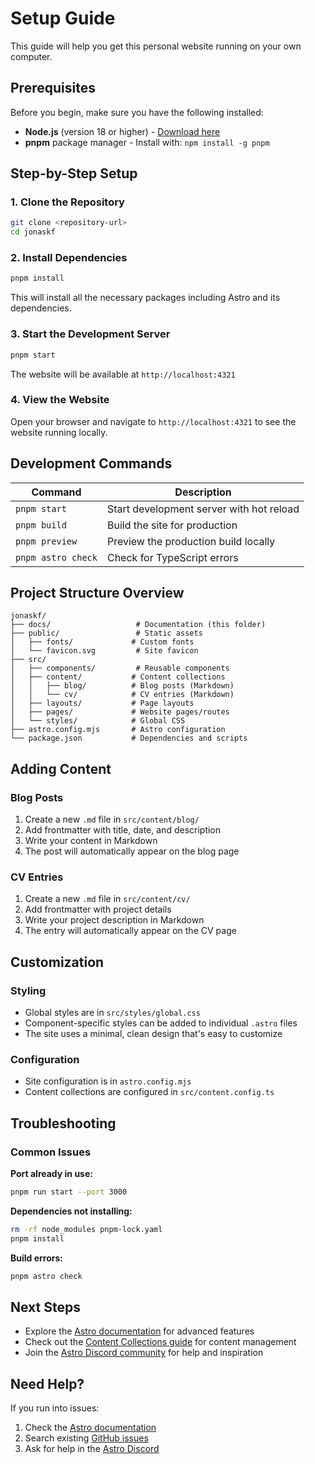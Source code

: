 # Setup Guide

This guide will help you get this personal website running on your own computer.

## Prerequisites

Before you begin, make sure you have the following installed:

- **Node.js** (version 18 or higher) - [Download here](https://nodejs.org/)
- **pnpm** package manager - Install with: `npm install -g pnpm`

## Step-by-Step Setup

### 1. Clone the Repository

```bash
git clone <repository-url>
cd jonaskf
```

### 2. Install Dependencies

```bash
pnpm install
```

This will install all the necessary packages including Astro and its dependencies.

### 3. Start the Development Server

```bash
pnpm start
```

The website will be available at `http://localhost:4321`

### 4. View the Website

Open your browser and navigate to `http://localhost:4321` to see the website running locally.

## Development Commands

| Command | Description |
|---------|-------------|
| `pnpm start` | Start development server with hot reload |
| `pnpm build` | Build the site for production |
| `pnpm preview` | Preview the production build locally |
| `pnpm astro check` | Check for TypeScript errors |

## Project Structure Overview

```
jonaskf/
├── docs/                   # Documentation (this folder)
├── public/                 # Static assets
│   ├── fonts/             # Custom fonts
│   └── favicon.svg         # Site favicon
├── src/
│   ├── components/         # Reusable components
│   ├── content/           # Content collections
│   │   ├── blog/          # Blog posts (Markdown)
│   │   └── cv/            # CV entries (Markdown)
│   ├── layouts/           # Page layouts
│   ├── pages/             # Website pages/routes
│   └── styles/            # Global CSS
├── astro.config.mjs       # Astro configuration
└── package.json           # Dependencies and scripts
```

## Adding Content

### Blog Posts

1. Create a new `.md` file in `src/content/blog/`
2. Add frontmatter with title, date, and description
3. Write your content in Markdown
4. The post will automatically appear on the blog page

### CV Entries

1. Create a new `.md` file in `src/content/cv/`
2. Add frontmatter with project details
3. Write your project description in Markdown
4. The entry will automatically appear on the CV page

## Customization

### Styling

- Global styles are in `src/styles/global.css`
- Component-specific styles can be added to individual `.astro` files
- The site uses a minimal, clean design that's easy to customize

### Configuration

- Site configuration is in `astro.config.mjs`
- Content collections are configured in `src/content.config.ts`

## Troubleshooting

### Common Issues

**Port already in use:**
```bash
pnpm run start --port 3000
```

**Dependencies not installing:**
```bash
rm -rf node_modules pnpm-lock.yaml
pnpm install
```

**Build errors:**
```bash
pnpm astro check
```

## Next Steps

- Explore the [Astro documentation](https://docs.astro.build) for advanced features
- Check out the [Content Collections guide](https://docs.astro.build/en/guides/content-collections/) for content management
- Join the [Astro Discord community](https://astro.build/chat) for help and inspiration

## Need Help?

If you run into issues:

1. Check the [Astro documentation](https://docs.astro.build)
2. Search existing [GitHub issues](https://github.com/withastro/astro/issues)
3. Ask for help in the [Astro Discord](https://astro.build/chat)
